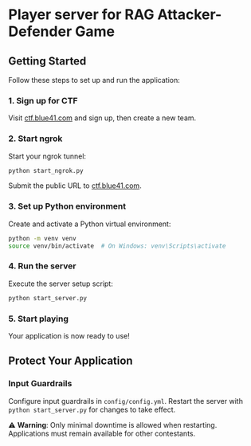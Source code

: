 # Player server for RAG Attacker-Defender Game

## Getting Started

Follow these steps to set up and run the application:

### 1. Sign up for CTF
Visit [ctf.blue41.com](https://ctf.blue41.com) and sign up, then create a new team.

### 2. Start ngrok
Start your ngrok tunnel:
```bash
python start_ngrok.py
```
Submit the public URL to [ctf.blue41.com](https://ctf.blue41.com).

### 3. Set up Python environment
Create and activate a Python virtual environment:
```bash
python -m venv venv
source venv/bin/activate  # On Windows: venv\Scripts\activate
```

### 4. Run the server
Execute the server setup script:
```bash
python start_server.py
```

### 5. Start playing
Your application is now ready to use!

## Protect Your Application

### Input Guardrails
Configure input guardrails in `config/config.yml`. Restart the server with `python start_server.py` for changes to take effect.

⚠️ **Warning**: Only minimal downtime is allowed when restarting. Applications must remain available for other contestants.
